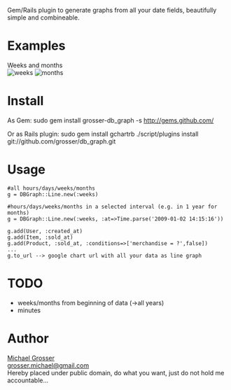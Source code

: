 Gem/Rails plugin to generate graphs from all your date fields, beautifully simple and combineable.

Examples
========
Weeks and months  
![weeks](http://chart.apis.google.com/chart?chxl=0:|0||||||||||10||||||||||20||||||||||30||||||||||40||||||||||50|||1:|6|16|25|35|45|54|64|74|83|93&cht=lc&chs=445x400&chdl=Product+created_at|Product+updated_at&chd=s:JTKPKLKMUNPQHQSKRNLGPPLKUHNNPFJLLPNJINQex19u5xrrNFKLD,HLJMONLJLNHPQNOLNPMMINNKPMPGKLFJLRQLKOOtsxxvw137MHOLF&chco=333300,bbbb33&chxt=x,y)
![months](http://chart.apis.google.com/chart?chxl=0:|1|2|3|4|5|6|7|8|9|10|11|12|1:|67|98|130|161|193|224|256|287|319|350&cht=lc&chs=445x400&chdl=Product+created_at|Product+updated_at&chd=s:QOQROONPM92L,OMPPOOMPO77N&chco=884466,22dddd&chxt=x,y)


Install
=======
As Gem:
    sudo gem install grosser-db_graph -s http://gems.github.com/

Or as Rails plugin:
    sudo gem install gchartrb
    ./script/plugins install git://github.com/grosser/db_graph.git


Usage
=====
    #all hours/days/weeks/months
    g = DBGraph::Line.new(:weeks)

    #hours/days/weeks/months in a selected interval (e.g. in 1 year for months)
    g = DBGraph::Line.new(:weeks, :at=>Time.parse('2009-01-02 14:15:16'))
    
    g.add(User, :created_at)
    g.add(Item, :sold_at)
    g.add(Product, :sold_at, :conditions=>['merchandise = ?',false])
    ...
    g.to_url --> google chart url with all your data as line graph


TODO
====
 - weeks/months from beginning of data (->all years)
 - minutes


Author
======
[Michael Grosser](http://pragmatig.wordpress.com)  
grosser.michael@gmail.com  
Hereby placed under public domain, do what you want, just do not hold me accountable...